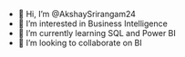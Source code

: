 - 👋 Hi, I’m @AkshaySrirangam24
- 👀 I’m interested in Business Intelligence
- 🌱 I’m currently learning SQL and Power BI
- 💞️ I’m looking to collaborate on BI
  

<!---
AkshaySrirangam24/AkshaySrirangam24 is a ✨ special ✨ repository because its `README.md` (this file) appears on your GitHub profile.
You can click the Preview link to take a look at your changes.
--->
